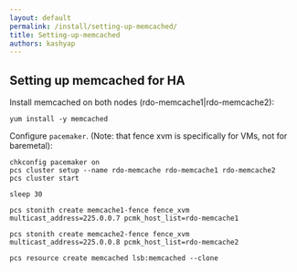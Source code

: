 ```yaml
---
layout: default
permalink: /install/setting-up-memcached/
title: Setting-up-memcached
authors: kashyap
---
```


## Setting up memcached for HA

Install memcached on both nodes (rdo-memcache1|rdo-memcache2):

    yum install -y memcached

Configure `pacemaker`. (Note: that fence xvm is specifically for VMs, not for baremetal):

    chkconfig pacemaker on
    pcs cluster setup --name rdo-memcache rdo-memcache1 rdo-memcache2
    pcs cluster start

    sleep 30

    pcs stonith create memcache1-fence fence_xvm multicast_address=225.0.0.7 pcmk_host_list=rdo-memcache1

    pcs stonith create memcache2-fence fence_xvm multicast_address=225.0.0.8 pcmk_host_list=rdo-memcache2

    pcs resource create memcached lsb:memcached --clone
